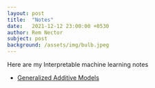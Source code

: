 ```yaml
---
layout: post
title:  "Notes"
date:   2021-12-12 23:00:00 +0530
author: Rem Nector
subject: post
background: /assets/img/bulb.jpeg
---
```


Here are my Interpretable machine learning notes
 - [Generalized Additive Models](/IML_notes/GAM)